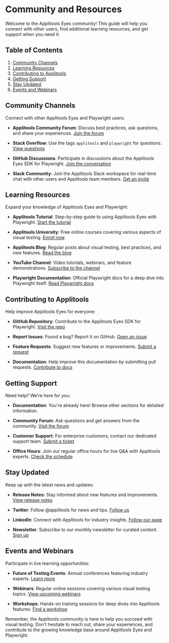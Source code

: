 # Community and Resources

Welcome to the Applitools Eyes community! This guide will help you connect with other users, find additional learning resources, and get support when you need it.

## Table of Contents

1. [Community Channels](#community-channels)
2. [Learning Resources](#learning-resources)
3. [Contributing to Applitools](#contributing-to-applitools)
4. [Getting Support](#getting-support)
5. [Stay Updated](#stay-updated)
6. [Events and Webinars](#events-and-webinars)

## Community Channels

Connect with other Applitools Eyes and Playwright users:

- **Applitools Community Forum**: Discuss best practices, ask questions, and share your experiences. [Join the forum](https://community.applitools.com/)

- **Stack Overflow**: Use the tags `applitools` and `playwright` for questions. [View questions](https://stackoverflow.com/questions/tagged/applitools+playwright)

- **GitHub Discussions**: Participate in discussions about the Applitools Eyes SDK for Playwright. [Join the conversation](https://github.com/applitools/eyes-playwright/discussions)

- **Slack Community**: Join the Applitools Slack workspace for real-time chat with other users and Applitools team members. [Get an invite](https://applitools.com/slack-invite/)

## Learning Resources

Expand your knowledge of Applitools Eyes and Playwright:

- **Applitools Tutorial**: Step-by-step guide to using Applitools Eyes with Playwright. [Start the tutorial](https://applitools.com/tutorials/playwright.html)

- **Applitools University**: Free online courses covering various aspects of visual testing. [Enroll now](https://applitools.com/university/)

- **Applitools Blog**: Regular posts about visual testing, best practices, and new features. [Read the blog](https://applitools.com/blog/)

- **YouTube Channel**: Video tutorials, webinars, and feature demonstrations. [Subscribe to the channel](https://www.youtube.com/applitools)

- **Playwright Documentation**: Official Playwright docs for a deep dive into Playwright itself. [Read Playwright docs](https://playwright.dev/docs/intro)

## Contributing to Applitools

Help improve Applitools Eyes for everyone:

- **GitHub Repository**: Contribute to the Applitools Eyes SDK for Playwright. [Visit the repo](https://github.com/applitools/eyes-playwright)

- **Report Issues**: Found a bug? Report it on GitHub. [Open an issue](https://github.com/applitools/eyes-playwright/issues)

- **Feature Requests**: Suggest new features or improvements. [Submit a request](https://github.com/applitools/eyes-playwright/issues)

- **Documentation**: Help improve this documentation by submitting pull requests. [Contribute to docs](https://github.com/applitools/documentation)

## Getting Support

Need help? We're here for you:

- **Documentation**: You're already here! Browse other sections for detailed information.

- **Community Forum**: Ask questions and get answers from the community. [Visit the forum](https://community.applitools.com/)

- **Customer Support**: For enterprise customers, contact our dedicated support team. [Submit a ticket](https://support.applitools.com/)

- **Office Hours**: Join our regular office hours for live Q&A with Applitools experts. [Check the schedule](https://applitools.com/events/)

## Stay Updated

Keep up with the latest news and updates:

- **Release Notes**: Stay informed about new features and improvements. [View release notes](https://applitools.com/release-notes/)

- **Twitter**: Follow @applitools for news and tips. [Follow us](https://twitter.com/applitools)

- **LinkedIn**: Connect with Applitools for industry insights. [Follow our page](https://www.linkedin.com/company/applitools)

- **Newsletter**: Subscribe to our monthly newsletter for curated content. [Sign up](https://applitools.com/newsletter/)

## Events and Webinars

Participate in live learning opportunities:

- **Future of Testing Events**: Annual conferences featuring industry experts. [Learn more](https://applitools.com/future-of-testing/)

- **Webinars**: Regular online sessions covering various visual testing topics. [View upcoming webinars](https://applitools.com/webinars/)

- **Workshops**: Hands-on training sessions for deep dives into Applitools features. [Find a workshop](https://applitools.com/workshops/)

Remember, the Applitools community is here to help you succeed with visual testing. Don't hesitate to reach out, share your experiences, and contribute to the growing knowledge base around Applitools Eyes and Playwright.
